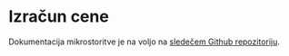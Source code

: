 # Izračun cene

Dokumentacija mikrostoritve je na voljo na [sledečem Github repozitoriju](https://github.com/RSO-skupina64/documentation/tree/main/price-calculation).